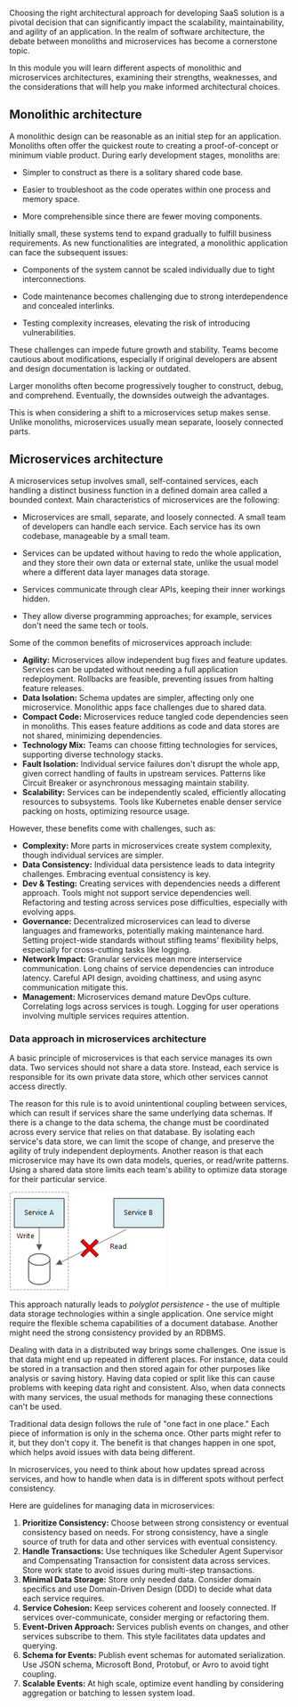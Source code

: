 Choosing the right architectural approach for developing SaaS solution is a pivotal decision that can significantly impact the scalability, maintainability, and agility of an application. In the realm of software architecture, the debate between monoliths and microservices has become a cornerstone topic. 

In this module you will learn different aspects of monolithic and microservices architectures, examining their strengths, weaknesses, and the considerations that will help you make informed architectural choices.

## Monolithic architecture

A monolithic design can be reasonable as an initial step for an application. Monoliths often offer the quickest route to creating a proof-of-concept or minimum viable product. During early development stages, monoliths are:

* Simpler to construct as there is a solitary shared code base.

* Easier to troubleshoot as the code operates within one process and memory space.

* More comprehensible since there are fewer moving components.

Initially small, these systems tend to expand gradually to fulfill business requirements. As new functionalities are integrated, a monolithic application can face the subsequent issues:

* Components of the system cannot be scaled individually due to tight interconnections.

* Code maintenance becomes challenging due to strong interdependence and concealed interlinks.

* Testing complexity increases, elevating the risk of introducing vulnerabilities.

These challenges can impede future growth and stability. Teams become cautious about modifications, especially if original developers are absent and design documentation is lacking or outdated. 

Larger monoliths often become progressively tougher to construct, debug, and comprehend. Eventually, the downsides outweigh the advantages. 

This is when considering a shift to a microservices setup makes sense. Unlike monoliths, microservices usually mean separate, loosely connected parts.



## Microservices architecture

A microservices setup involves small, self-contained services, each handling a distinct business function in a defined domain area called a bounded context. Main characteristics of microservices are the following: 

* Microservices are small, separate, and loosely connected. A small team of developers can handle each service. Each service has its own codebase, manageable by a small team.

* Services can be updated without having to redo the whole application, and they store their own data or external state, unlike the usual model where a different data layer manages data storage.

* Services communicate through clear APIs, keeping their inner workings hidden.

* They allow diverse programming approaches; for example, services don't need the same tech or tools.

  

Some of the common benefits of microservices approach include:

- **Agility:** Microservices allow independent bug fixes and feature updates. Services can be updated without needing a full application redeployment. Rollbacks are feasible, preventing issues from halting feature releases.
- **Data Isolation:** Schema updates are simpler, affecting only one microservice. Monolithic apps face challenges due to shared data.
- **Compact Code:** Microservices reduce tangled code dependencies seen in monoliths. This eases feature additions as code and data stores are not shared, minimizing dependencies.
- **Technology Mix:** Teams can choose fitting technologies for services, supporting diverse technology stacks.
- **Fault Isolation:** Individual service failures don't disrupt the whole app, given correct handling of faults in upstream services. Patterns like Circuit Breaker or asynchronous messaging maintain stability.
- **Scalability:** Services can be independently scaled, efficiently allocating resources to subsystems. Tools like Kubernetes enable denser service packing on hosts, optimizing resource usage.

However, these benefits come with challenges, such as:

- **Complexity:** More parts in microservices create system complexity, though individual services are simpler.
- **Data Consistency:** Individual data persistence leads to data integrity challenges. Embracing eventual consistency is key.
- **Dev & Testing:** Creating services with dependencies needs a different approach. Tools might not support service dependencies well. Refactoring and testing across services pose difficulties, especially with evolving apps.
- **Governance:** Decentralized microservices can lead to diverse languages and frameworks, potentially making maintenance hard. Setting project-wide standards without stifling teams' flexibility helps, especially for cross-cutting tasks like logging.
- **Network Impact:** Granular services mean more interservice communication. Long chains of service dependencies can introduce latency. Careful API design, avoiding chattiness, and using async communication mitigate this.
- **Management:** Microservices demand mature DevOps culture. Correlating logs across services is tough. Logging for user operations involving multiple services requires attention.



### Data approach in microservices architecture

A basic principle of microservices is that each service manages its own data. Two services should not share a data store. Instead, each service is responsible for its own private data store, which other services cannot access directly.

The reason for this rule is to avoid unintentional coupling between services, which can result if services share the same underlying data schemas. If there is a change to the data schema, the change must be coordinated across every service that relies on that database. By isolating each service's data store, we can limit the scope of change, and preserve the agility of truly independent deployments. Another reason is that each microservice may have its own data models, queries, or read/write patterns. Using a shared data store limits each team's ability to optimize data storage for their particular service.

![Diagram of a wrong approach to CQRS](../media/microservices-data.png)

This approach naturally leads to *polyglot persistence* - the use of multiple data storage technologies within a single application. One service might require the flexible schema capabilities of a document database. Another might need the strong consistency provided by an RDBMS. 

Dealing with data in a distributed way brings some challenges. One issue is that data might end up repeated in different places. For instance, data could be stored in a transaction and then stored again for other purposes like analysis or saving history. Having data copied or split like this can cause problems with keeping data right and consistent. Also, when data connects with many services, the usual methods for managing these connections can't be used.

Traditional data design follows the rule of "one fact in one place." Each piece of information is only in the schema once. Other parts might refer to it, but they don't copy it. The benefit is that changes happen in one spot, which helps avoid issues with data being different. 

In microservices, you need to think about how updates spread across services, and how to handle when data is in different spots without perfect consistency.

Here are guidelines for managing data in microservices:

1. **Prioritize Consistency:** Choose between strong consistency or eventual consistency based on needs. For strong consistency, have a single source of truth for data and other services with eventual consistency.
2. **Handle Transactions:** Use techniques like Scheduler Agent Supervisor and Compensating Transaction for consistent data across services. Store work state to avoid issues during multi-step transactions.
3. **Minimal Data Storage:** Store only needed data. Consider domain specifics and use Domain-Driven Design (DDD) to decide what data each service requires.
4. **Service Cohesion:** Keep services coherent and loosely connected. If services over-communicate, consider merging or refactoring them.
5. **Event-Driven Approach:** Services publish events on changes, and other services subscribe to them. This style facilitates data updates and querying.
6. **Schema for Events:** Publish event schemas for automated serialization. Use JSON schema, Microsoft Bond, Protobuf, or Avro to avoid tight coupling.
7. **Scalable Events:** At high scale, optimize event handling by considering aggregation or batching to lessen system load.


